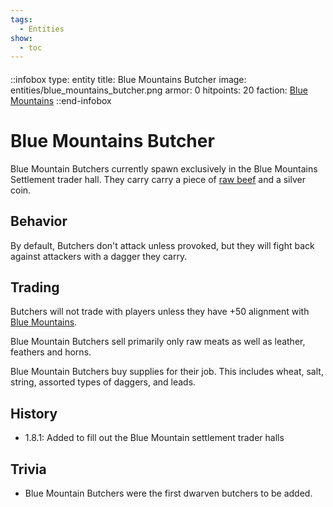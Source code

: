 ```yaml
---
tags:
  - Entities
show:
  - toc
---
```


####

::infobox
type: entity
title: Blue Mountains Butcher
image: entities/blue_mountains_butcher.png
armor: 0
hitpoints: 20
faction: [Blue Mountains](/Extended-Wiki/wiki/Blue_Mountains_(Faction))
::end-infobox

# Blue Mountains Butcher

Blue Mountain Butchers currently spawn exclusively in the Blue Mountains Settlement trader hall. They carry carry a piece of [raw beef](https://minecraft.wiki/w/Raw_Beef) and a silver coin.

## Behavior

By default, Butchers don't attack unless provoked, but they will fight back against attackers with a dagger they carry.

## Trading

Butchers will not trade with players unless they have +50 alignment with [Blue Mountains](/Extended-Wiki/wiki/Blue_Mountains_(Faction)).

Blue Mountain Butchers sell primarily only raw meats as well as leather, feathers and horns.

Blue Mountain Butchers buy supplies for their job. This includes wheat, salt, string, assorted types of daggers, and leads.

## History
- 1.8.1: Added to fill out the Blue Mountain settlement trader halls

## Trivia

- Blue Mountain Butchers were the first dwarven butchers to be added.
